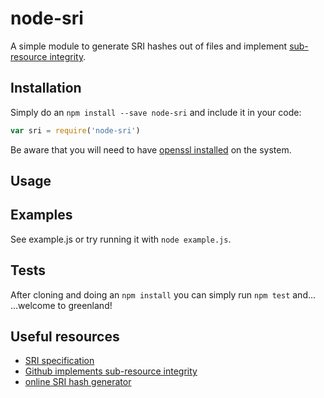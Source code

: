 # node-sri

A simple module to generate SRI hashes out of files and
implement [sub-resource integrity](https://developer.mozilla.org/en-US/docs/Web/Security/Subresource_Integrity).

## Installation

Simply do an `npm install --save node-sri` and include it
in your code:

``` javascript
var sri = require('node-sri')
```

Be aware that you will need to have [openssl installed](https://developer.mozilla.org/en-US/docs/Web/Security/Subresource_Integrity#Tools_for_generating_SRI_hashes)
on the system.

## Usage

## Examples

See example.js or try running it with `node example.js`.

## Tests

After cloning and doing an `npm install` you can
simply run `npm test` and...   ...welcome to greenland!

## Useful resources

* [SRI specification](http://www.w3.org/TR/SRI/)
* [Github implements sub-resource integrity](http://githubengineering.com/subresource-integrity/)
* [online SRI hash generator](https://srihash.org/)
